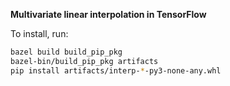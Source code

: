 **Multivariate linear interpolation in TensorFlow**

<!-- This module implements a custom TensorFlow operation that replicates the
[RegularGridInterpolator](https://docs.scipy.org/doc/scipy/reference/generated/scipy.interpolate.RegularGridInterpolator.html)
from SciPy. -->

To install, run:

```bash
bazel build build_pip_pkg
bazel-bin/build_pip_pkg artifacts
pip install artifacts/interp-*-py3-none-any.whl
```